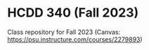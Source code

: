 # HCDD 340 (Fall 2023)
Class repository for Fall 2023 (Canvas: https://psu.instructure.com/courses/2279893)
